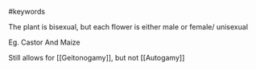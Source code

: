 #keywords 

The plant is bisexual, but each flower is either male or female/ unisexual

Eg. Castor And Maize

Still allows for [[Geitonogamy]], but not [[Autogamy]]